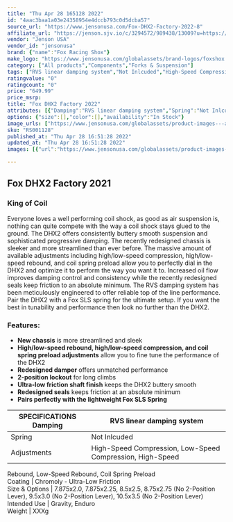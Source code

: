 ```yaml
---
title: "Thu Apr 28 165128 2022"
id: "4aac3baa1a03e24358954e4dccb793c0d5dcba57"
source_url: "https://www.jensonusa.com/Fox-DHX2-Factory-2022-8"
affiliate_url: "https://jenson.sjv.io/c/3294572/989438/13009?u=https://www.jensonusa.com/Fox-DHX2-Factory-2022-8"
vendor: "Jenson USA"
vendor_id: "jensonusa"
brand: {"name":"Fox Racing Shox"}
make_logo: "https://www.jensonusa.com/globalassets/brand-logos/foxshox.png"
category: ["All products","Components","Forks & Suspension"]
tags: ["RVS linear damping system","Not Inlcuded","High-Speed Compression, Low-Speed Compression, High-Speed Rebound, Low-Speed Rebound, Coil Spring Preload","Chromoly - Ultra-Low Friction","7.875x2.0, 7.875x2.25, 8.5x2.5, 8.75x2.75 (No 2-Position Lever), 9.5x3.0 (No 2-Position Lever), 10.5x3.5 (No 2-Position Lever)","Gravity, Enduro","XXXg"]
ratingvalue: "0"
ratingcount: "0"
price: "649.99"
price_msrp: 
title: "Fox DHX2 Factory 2022"
attributes: [{"Damping":"RVS linear damping system","Spring":"Not Inlcuded","Adjustments":"High-Speed Compression, Low-Speed Compression, High-Speed Rebound, Low-Speed Rebound, Coil Spring Preload","Coating":"Chromoly - Ultra-Low Friction","Size & Options":"7.875x2.0, 7.875x2.25, 8.5x2.5, 8.75x2.75 (No 2-Position Lever), 9.5x3.0 (No 2-Position Lever), 10.5x3.5 (No 2-Position Lever)","Intended Use":"Gravity, Enduro","Weight":"XXXg"}]
options: {"size":[],"color":[],"availability":"In Stock"}
image_urls: ["https://www.jensonusa.com/globalassets/product-images---all-assets/fox-racing-show-2021/rs001128-9.5-x-3.0-hsc.jpg","https://www.jensonusa.com/globalassets/product-images---all-assets/fox-racing-show-2021/rs001128-9.5-x-3.0-hsc_1.jpg","https://www.jensonusa.com/globalassets/product-images---all-assets/fox-racing-show-2021/rs001128-9.5-x-3.0-hsc_2.jpg"]
sku: "RS001128"
published_at: "Thu Apr 28 16:51:28 2022"
updated_at: "Thu Apr 28 16:51:28 2022"
images: [{"url":"https://www.jensonusa.com/globalassets/product-images---all-assets/fox-racing-show-2021/rs001128-9.5-x-3.0-hsc.jpg","path":"full/e1647b0fe47c41087ec91572b5cd3a21e37b88f0.jpg","checksum":"5829e7499597b230e8f84d1333463af6","status":"downloaded"},{"url":"https://www.jensonusa.com/globalassets/product-images---all-assets/fox-racing-show-2021/rs001128-9.5-x-3.0-hsc_1.jpg","path":"full/0d6548cc2beecac429e2b7dac5dae9bc827d078d.jpg","checksum":"0466a8ad5f2adcd5ef55b910b8b631ee","status":"downloaded"},{"url":"https://www.jensonusa.com/globalassets/product-images---all-assets/fox-racing-show-2021/rs001128-9.5-x-3.0-hsc_2.jpg","path":"full/43a66ee4421b604a5e53a09327af2576b8915ed3.jpg","checksum":"41a0eda57b48efd032f7ecccf8fe5598","status":"downloaded"}]

---
```

## Fox DHX2 Factory 2021

### King of Coil

Everyone loves a well performing coil shock, as good as air suspension is,
nothing can quite compete with the way a coil shock stays glued to the ground.
The DHX2 offers consistently buttery smooth suspension and sophisticated
progressive damping. The recently redesigned chassis is sleeker and more
streamlined than ever before. The massive amount of available adjustments
including high/low-speed compression, high/low-speed rebound, and coil spring
preload allow you to perfectly dial in the DHX2 and optimize it to perform the
way you want it to. Increased oil flow improves damping control and
consistency while the recently redesigned seals keep friction to an absolute
minimum. The RVS damping system has been meticulously engineered to offer
reliable top of the line performance. Pair the DHX2 with a Fox SLS spring for
the ultimate setup. If you want the best in tunability and performance then
look no further than the DHX2.

### Features:

  * **New chassis** is more streamlined and sleek
  * **High/low-speed rebound, high/low-speed compression, and coil spring preload adjustments** allow you to fine tune the performance of the DHX2
  * **Redesigned damper** offers unmatched performance
  * **2-position lockout** for long climbs
  * **Ultra-low friction shaft finish** keeps the DHX2 buttery smooth
  * **Redesigned seals** keeps friction at an absolute minimum
  * **Pairs perfectly with the lightweight Fox SLS Spring**

SPECIFICATIONS Damping | RVS linear damping system  
---|---  
Spring | Not Inlcuded  
Adjustments | High-Speed Compression, Low-Speed Compression, High-Speed
Rebound, Low-Speed Rebound, Coil Spring Preload  
Coating | Chromoly - Ultra-Low Friction  
Size & Options | 7.875x2.0, 7.875x2.25, 8.5x2.5, 8.75x2.75 (No 2-Position
Lever), 9.5x3.0 (No 2-Position Lever), 10.5x3.5 (No 2-Position Lever)  
Intended Use | Gravity, Enduro  
Weight | XXXg

